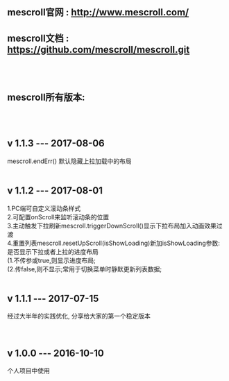 ## mescroll官网 : http://www.mescroll.com/
## mescroll文档 : https://github.com/mescroll/mescroll.git
<br/>
<br/>

## mescroll所有版本:
<br/>
<br/>

## v 1.1.3 --- 2017-08-06 
mescroll.endErr() 默认隐藏上拉加载中的布局
<br/>
<br/>

## v 1.1.2 --- 2017-08-01 
1.PC端可自定义滚动条样式<br/>
2.可配置onScroll来监听滚动条的位置<br/>
3.主动触发下拉刷新mescroll.triggerDownScroll()显示下拉布局加入动画效果过渡<br/>
4.重置列表mescroll.resetUpScroll(isShowLoading)新加isShowLoading参数: 是否显示下拉或者上拉的进度布局<br/>
 (1.不传参或true,则显示进度布局;<br/>
 (2.传false,则不显示;常用于切换菜单时静默更新列表数据;
<br/>
<br/>

## v 1.1.1 --- 2017-07-15  
经过大半年的实践优化, 分享给大家的第一个稳定版本  
<br/>
<br/>

## v 1.0.0 --- 2016-10-10  
个人项目中使用
